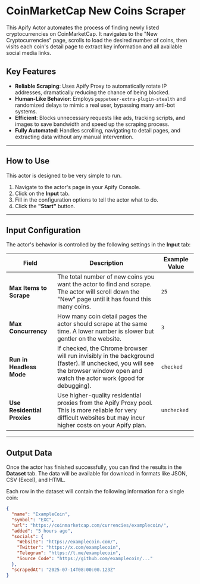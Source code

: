 # CoinMarketCap New Coins Scraper

This Apify Actor automates the process of finding newly listed cryptocurrencies on CoinMarketCap. It navigates to the "New Cryptocurrencies" page, scrolls to load the desired number of coins, then visits each coin's detail page to extract key information and all available social media links.

## Key Features

- **Reliable Scraping**: Uses Apify Proxy to automatically rotate IP addresses, dramatically reducing the chance of being blocked.
- **Human-Like Behavior**: Employs `puppeteer-extra-plugin-stealth` and randomized delays to mimic a real user, bypassing many anti-bot systems.
- **Efficient**: Blocks unnecessary requests like ads, tracking scripts, and images to save bandwidth and speed up the scraping process.
- **Fully Automated**: Handles scrolling, navigating to detail pages, and extracting data without any manual intervention.

---

## How to Use

This actor is designed to be very simple to run.

1.  Navigate to the actor's page in your Apify Console.
2.  Click on the **Input** tab.
3.  Fill in the configuration options to tell the actor what to do.
4.  Click the **"Start"** button.

---

## Input Configuration

The actor's behavior is controlled by the following settings in the **Input** tab:

| Field | Description | Example Value |
| --- | --- | --- |
| **Max Items to Scrape** | The total number of new coins you want the actor to find and scrape. The actor will scroll down the "New" page until it has found this many coins. | `25` |
| **Max Concurrency** | How many coin detail pages the actor should scrape at the same time. A lower number is slower but gentler on the website. | `3` |
| **Run in Headless Mode** | If checked, the Chrome browser will run invisibly in the background (faster). If unchecked, you will see the browser window open and watch the actor work (good for debugging). | `checked` |
| **Use Residential Proxies** | Use higher-quality residential proxies from the Apify Proxy pool. This is more reliable for very difficult websites but may incur higher costs on your Apify plan. | `unchecked` |

---

## Output Data

Once the actor has finished successfully, you can find the results in the **Dataset** tab. The data will be available for download in formats like JSON, CSV (Excel), and HTML.

Each row in the dataset will contain the following information for a single coin:

```json
{
  "name": "ExampleCoin",
  "symbol": "EXC",
  "url": "https://coinmarketcap.com/currencies/examplecoin/",
  "added": "5 hours ago",
  "socials": {
    "Website": "https://examplecoin.com/",
    "Twitter": "https://x.com/examplecoin",
    "Telegram": "https://t.me/examplecoin",
    "Source Code": "https://github.com/examplecoin/..."
  },
  "scrapedAt": "2025-07-14T08:00:00.123Z"
}